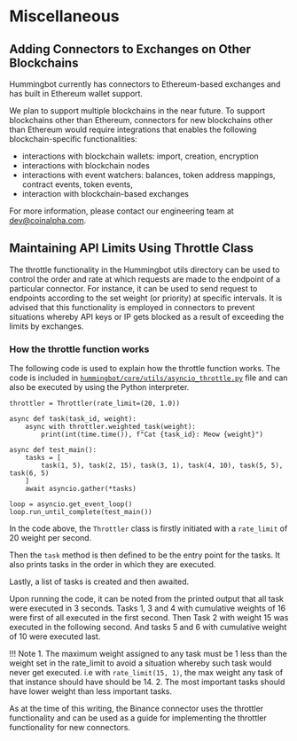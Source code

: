 # Miscellaneous 

## Adding Connectors to Exchanges on Other Blockchains

Hummingbot currently has connectors to Ethereum-based exchanges and has built in Ethereum wallet support.

We plan to support multiple blockchains in the near future. To support blockchains other than Ethereum, connectors for new blockchains other than Ethereum would require integrations that enables the following blockchain-specific functionalities:

- interactions with blockchain wallets: import, creation, encryption
- interactions with blockchain nodes
- interactions with event watchers: balances, token address mappings, contract events, token events,
- interaction with blockchain-based exchanges

For more information, please contact our engineering team at dev@coinalpha.com.


## Maintaining API Limits Using Throttle Class

The throttle functionality in the Hummingbot utils directory can be used to control the order and rate at which requests are made to the endpoint of a particular connector. For instance, it can be used to send request to endpoints according to the set weight (or priority) at specific intervals. It is advised that this functionality is employed in connectors to prevent situations whereby API keys or IP gets blocked as a result of exceeding the limits by exchanges.

### How the throttle function works

The following code is used to explain how the throttle function works. The code is included in [`hummingbot/core/utils/asyncio_throttle.py`](https://github.com/hummingbot/hummingbot/blob/master/hummingbot/core/utils/asyncio_throttle.py) file and can also be executed by using the Python interpreter.

```
throttler = Throttler(rate_limit=(20, 1.0))

async def task(task_id, weight):
	async with throttler.weighted_task(weight):
		print(int(time.time()), f"Cat {task_id}: Meow {weight}")

async def test_main():
	tasks = [
		task(1, 5), task(2, 15), task(3, 1), task(4, 10), task(5, 5), task(6, 5)
	]
	await asyncio.gather(*tasks)

loop = asyncio.get_event_loop()
loop.run_until_complete(test_main())
```

In the code above, the `Throttler` class is firstly initiated with a `rate_limit` of 20 weight per second.

Then the `task` method is then defined to be the entry point for the tasks. It also prints tasks in the order in which they are executed.

Lastly, a list of tasks is created and then awaited.

Upon running the code, it can be noted from the printed output that all task were executed in 3 seconds. Tasks 1, 3 and 4 with cumulative weights of 16 were first of all executed in the first second. Then Task 2 with weight 15 was executed in the following second. And tasks 5 and 6 with cumulative weight of 10 were executed last.

!!! Note
    1. The maximum weight assigned to any task must be 1 less than the weight set in the rate_limit to avoid a situation whereby such task would never get executed. i.e with `rate_limit(15, 1)`, the max weight any task of that instance should have should be 14.
    2. The most important tasks should have lower weight than less important tasks.

As at the time of this writing, the Binance connector uses the throttler functionality and can be used as a guide for implementing the throttler functionality for new connectors.